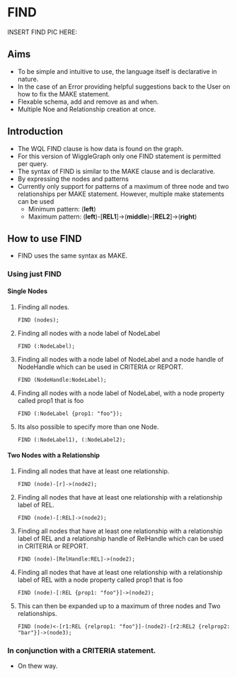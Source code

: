 # FIND

INSERT FIND PIC HERE:

## Aims
* To be simple and intuitive to use, the language itself is declarative in nature.
* In the case of an Error providing helpful suggestions back to the User on how to fix the MAKE statement.
* Flexable schema, add and remove as and when.
* Multiple Noe and Relationship creation at once.

## Introduction
* The WQL FIND clause is how data is found on the graph.
* For this version of WiggleGraph only one FIND statement is permitted per query.
* The syntax of FIND is similar to the MAKE clause and is declarative.
* By expressing the nodes and patterns
* Currently only support for patterns of a maximum of three node and two relationships per MAKE statement. However, multiple make statements can be used
    * Minimum pattern:  (**left**)
    * Maximum pattern:  (**left**)-[**REL1**]->(**middle**)-[**REL2**]->(**right**)

## How to use FIND

* FIND uses the same syntax as MAKE.

### Using just FIND

#### Single Nodes

1. Finding all nodes.
   ```
   FIND (nodes);
   ```
2. Finding all nodes with a node label of NodeLabel
   ```
   FIND (:NodeLabel);
   ```
3. Finding all nodes with a node label of NodeLabel and a node handle of NodeHandle which can be used in CRITERIA or REPORT.
   ```
   FIND (NodeHandle:NodeLabel);
   ```
4. Finding all nodes with a node label of NodeLabel, with a node property called prop1 that is foo
   ```
   FIND (:NodeLabel {prop1: "foo"});
   ```
5. Its also possible to specify more than one Node.
   ```
   FIND (:NodeLabel1), (:NodeLabel2);
   ```

#### Two Nodes with a Relationship
1. Finding all nodes that have at least one relationship.
   ```
   FIND (node)-[r]->(node2);
   ```
2. Finding all nodes that have at least one relationship with a relationship label of REL.
   ```
   FIND (node)-[:REL]->(node2);
   ```
5. Finding all nodes that have at least one relationship with a relationship label of REL and a relationship handle of RelHandle which can be used in CRITERIA or REPORT.
   ```
   FIND (node)-[RelHandle:REL]->(node2);
   ```
4. Finding all nodes that have at least one relationship with a relationship label of REL with a node property called prop1 that is foo
   ```
   FIND (node)-[:REL {prop1: "foo"}]->(node2);
   ```
5. This can then be expanded up to a maximum of three nodes and Two relationships.
   ```
   FIND (node)<-[r1:REL {relprop1: "foo"}]-(node2)-[r2:REL2 {relprop2: "bar"}]->(node3);
   ```


### In conjunction with a CRITERIA statement.
* On thew way.
